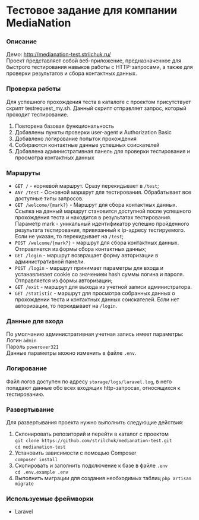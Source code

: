# Тестовое задание для компании MediaNation

### Описание
Демо: http://medianation-test.strilchuk.ru/  
Проект представляет собой веб-приложение, предназначенное для быстрого тестирования навыков работы с HTTP-запросами, а также для проверки результатов и сбора контактных данных.  

### Проверка работы
Для успешного прохождения теста в каталоге с проектом присутствует скрипт testrequest_my.sh. Данный скрипт отправляет запрос, который проходит тестирование.

1. Повторена базовая функциональность
2. Добавлены пункты проверки user-agent и Authorization Basic
3. Добавлено логирование попыток прохождения
4. Собираются контактные данные успешных соискателей
5. Добавлена административная панель для проверки тестирования и просмотра контактных данных

### Маршруты
- `GET /` - корневой маршрут. Сразу перекидывает в  `/test`; 
- `ANY /test` - Основной маршрут для тестирования. Обрабатывает все доступные типы запросов.
- `GET /welcome/{mark?}` - Маршрут для сбора контактных данных. Ссылка на данный маршрут становится доступной после успешного прохождения теста и находится в результатах тестирования. Параметр mark - уникальный идентификатор успешно пройденного результата тестирования, привязанный к ip-адресу тестируемого. Если не указан, то перекидывает на `/test`;
- `POST /welcome/{mark?}` - маршрут для сбора контактных данных. Отправляется из формы сбора контактных данных;
- `GET /login` - маршрут возвращает форму авторизации в административной панели. 
- `POST /login` - маршрут принимает параметры для входа и устанавливает cookie со значением hash суммы логина и пароля. Отправляется из формы авторизации;
- `GET /exit` - маршрут для выхода из учетной записи администратора.
- `GET /statistic` - маршрут для просмотра собранных данных о прохождении теста и контактных данных соискателей. Если нет авторизации, то перкидывает на `/login`.

### Данные для входа
 По умолчанию административная учетная запись имеет параметры:  
 Логин `admin`  
 Пароль `powerover321`  
 Данные параметры можно изменить в файле `.env`. 
 
 ### Логирование
Файл логов доступен по адресу `storage/logs/laravel.log`, в него попадают данные обо всех входящих http-запросах, относящихся к тестированию.

 ### Развертывание
Для развертывания проекта нужно выполнить следующие действия:
1. Склонировать репозиторий и перейти в каталог с проектом  
`git clone https://github.com/strilchuk/medianation-test.git`  
`cd medianation-test`
2. Установить зависимости с помощью Composer  
`composer install`
3. Скопировать и заполнить подключение к базе в файле `.env`  
`cd .env.example .env`   
4. Выполнить миграции для создания необходимых таблиц
`php artisan migrate`
 
 ### Используемые фреймворки
  - Laravel
    
  
